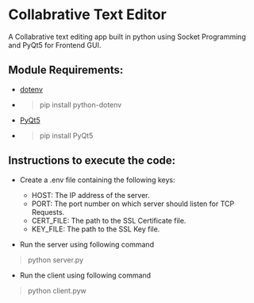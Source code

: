 # Collabrative Text Editor

A Collabrative text editing app built in python using Socket Programming and PyQt5 for Frontend GUI.

## Module Requirements:
- [dotenv](https://pypi.org/project/python-dotenv/)
- > pip install python-dotenv
- [PyQt5](https://pypi.org/project/PyQt5/)
- > pip install PyQt5

## Instructions to execute the code:
- Create a .env file containing the following keys:
    * HOST: The IP address of the server.
    * PORT: The port number on which server should listen for TCP Requests.
    * CERT_FILE: The path to the SSL Certificate file.
    * KEY_FILE: The path to the SSL Key file.

- Run the server using following command
> python server.py

- Run the client using following command
> python client.pyw